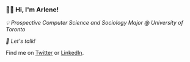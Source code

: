 ### :woman_technologist: Hi, I'm Arlene!

*:bulb: Prospective Computer Science and Sociology Major @ University of Toronto*


*:incoming_envelope: Let's talk!*

Find me on [Twitter](https://www.twitter.com/arlenewangg) or [LinkedIn](https://www.linkedin.com/arlene-wang).

